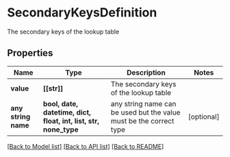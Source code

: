 # SecondaryKeysDefinition

The secondary keys of the lookup table

## Properties
Name | Type | Description | Notes
------------ | ------------- | ------------- | -------------
**value** | **[[str]]** | The secondary keys of the lookup table | 
**any string name** | **bool, date, datetime, dict, float, int, list, str, none_type** | any string name can be used but the value must be the correct type | [optional]

[[Back to Model list]](../README.md#documentation-for-models) [[Back to API list]](../README.md#documentation-for-api-endpoints) [[Back to README]](../README.md)


